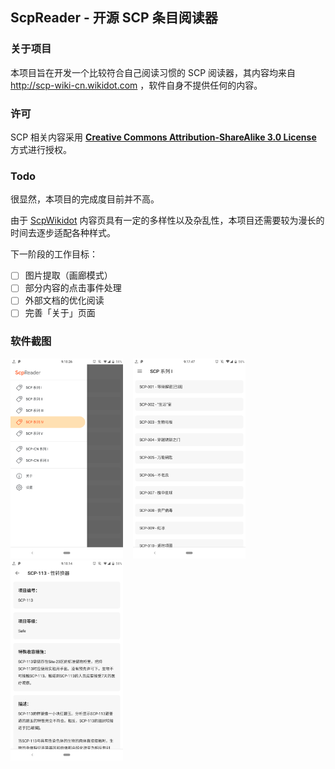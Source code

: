 ## ScpReader - 开源 SCP 条目阅读器
### 关于项目
本项目旨在开发一个比较符合自己阅读习惯的 SCP 阅读器，其内容均来自 http://scp-wiki-cn.wikidot.com ，软件自身不提供任何的内容。
### 许可
SCP 相关内容采用 [**Creative Commons Attribution-ShareAlike 3.0 License**](http://creativecommons.org/licenses/by-sa/3.0/) 方式进行授权。
### Todo
很显然，本项目的完成度目前并不高。

由于  [ScpWikidot](http://scp-wiki-cn.wikidot.com)  内容页具有一定的多样性以及杂乱性，本项目还需要较为漫长的时间去逐步适配各种样式。

下一阶段的工作目标：
* [ ] 图片提取（画廊模式）
* [ ] 部分内容的点击事件处理
* [ ] 外部文档的优化阅读
* [ ] 完善「关于」页面

### 软件截图

<div>
<img width="180" src="screenshots/1.png"/> &nbsp;&nbsp;
<img width="180" src="screenshots/2.png"/> &nbsp;&nbsp;
<img width="180" src="screenshots/3.png"/> &nbsp;&nbsp;
</div>
